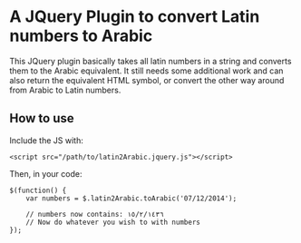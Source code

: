 # A JQuery Plugin to convert Latin numbers to Arabic
This JQuery plugin basically takes all latin numbers in a string and converts them to the Arabic equivalent. It still needs some additional work and can also return the equivalent HTML symbol, or convert the other way around from Arabic to Latin numbers.

## How to use

Include the JS with:
```
<script src="/path/to/latin2Arabic.jquery.js"></script>
```

Then, in your code:
```
$(function() {
    var numbers = $.latin2Arabic.toArabic('07/12/2014');

    // numbers now contains: ١٥/٢/١٤٣٦
    // Now do whatever you wish to with numbers
});
```
